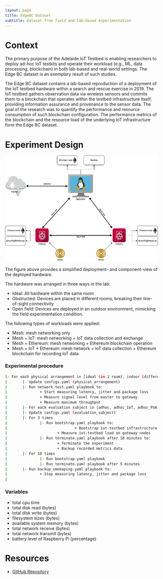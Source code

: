 ```yaml
---
layout: page
title: EdgeBC Dataset
subtitle: Dataset from field and lab-based experimentation
---
```


# Context

The primary purpose of the Adelaide IoT Testbed is enabling researchers to deploy ad-hoc IoT testkits and operate their workload (e.g., ML, data processing, blockchain) in both lab-based and real-world settings. The Edge BC dataset is an exemplary result of such studies. 

The Edge BC dataset contains a lab-based reproduction of a deployment of the IoT testbed hardware within a search and rescue exercise in 2019. The IoT testbed gathers observation data via wireless sensors and commits them to a blockchain that operates within the testbed infrastructure itself, providing information assurance and provenance to the sensor data. The goal of the research was to quantify the performance and resource consumption of such blockchain configuration. The performance metrics of the blockchain and the resource load of the underlying IoT infrastructure form the Edge BC dataset. 

# Experiment Design

![](/assets/img/EdgeBC-Implementation-Diagram.png)

The figure above provides a simplified deployment- and component-view of the deployed hardware. 

The hardware was arranged in three ways in the lab:
- Ideal: All hardware within the same room
- Obstructed: Devices are placed in different rooms, breaking their line-of-sight connectivity
- Open field: Devices are deployed in an outdoor environment, mimicking the field experimentation condition. 

The following types of workloads were applied:
- Mesh: mesh networking only
- Mesh + IoT: mesh networking + IoT data collection and exchange
- Mesh + Ethereum: mesh networking + Ethereum blockchain operation
- Mesh + IoT + Ethereum: mesh network + IoT data collection + Ethereum blockchain for recording IoT data

### Experimental procedure

```bash
|- For each physical arrangement in [ideal (in 1 room), indoor (different rooms), outdoor]
|		|- Update configs.yaml (physical_arrangement)
|		|- Run network_test.yaml playbook to:
|				+ Start measuring latency, jitter and package loss
|				+ Measure signal level from master to gateway
|				+ Measure maximum throughput
|		|- For each evaluation subject in [adhoc, adhoc_IoT, adhoc_PoA, adhoc_IoT_PoA]
|      	|- Update configs.yaml (evaluation_subject)
|      	|- For 3 times
|      			|- Run bootstrap.yaml playbook to:
|								+ Bootstrap iot-testbed infrastructure
|      					+ Measure iot-testbed load on gateway nodes
|      			|- Run terminate.yaml playbook after 10 minutes to:
|      					+ Terminate the experiment
|      					+ Backup recorded metrics data
|      	|- For 10 times
|      			|- Run bootstrap.yaml playbook
|      			|- Run terminate.yaml playbook after 5 minutes
|		|- Run backup_smokeping.yaml playbook to:
|				+ Stop measuring latency, jitter and package loss
|		
```

###  Variables
- total cpu time
- total disk read (bytes)
- total disk write (bytes)
- filesystem sizes (bytes)
- available system memory (bytes)
- total network receive (bytes)
- total network transmit (bytes)
- battery level of Raspberry Pi (percentage)

# Resources

- [GitHub Repository](https://github.com/CREST-Adelaide/LIEF-LIT-EdgeBC-Dataset)